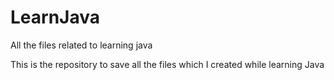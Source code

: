 # LearnJava
All the files related to learning java 

This is the repository to save all the files which I created while learning Java 

